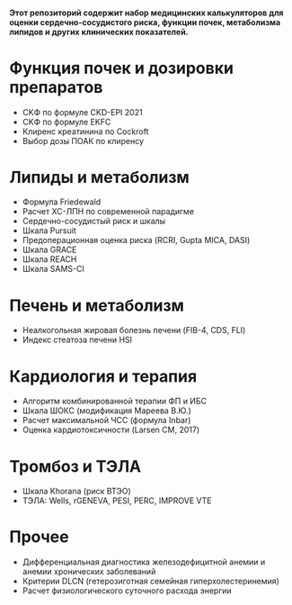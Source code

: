 #### Этот репозиторий содержит набор медицинских калькуляторов для оценки сердечно-сосудистого риска, функции почек, метаболизма липидов и других клинических показателей.

# Функция почек и дозировки препаратов
- CKФ по формуле CKD-EPI 2021
- CKФ по формуле EKFC
- Клиренс креатинина по Cockroft
- Выбор дозы ПОАК по клиренсу

# Липиды и метаболизм
- Формула Friedewald
- Расчет ХС-ЛПН по современной парадигме
- Сердечно-сосудистый риск и шкалы
- Шкала Pursuit
- Предоперационная оценка риска (RCRI, Gupta MICA, DASI)
- Шкала GRACE
- Шкала REACH
- Шкала SAMS-CI

# Печень и метаболизм
- Неалкогольная жировая болезнь печени (FIB-4, CDS, FLI)
- Индекс стеатоза печени HSI

# Кардиология и терапия
- Алгоритм комбинированной терапии ФП и ИБС
- Шкала ШОКС (модификация Мареева В.Ю.)
- Расчет максимальной ЧСС (формула Inbar)
- Оценка кардиотоксичности (Larsen CM, 2017)
# Тромбоз и ТЭЛА
- Шкала Khorana (риск ВТЭО)
- ТЭЛА: Wells, rGENEVA, PESI, PERC, IMPROVE VTE

# Прочее
- Дифференциальная диагностика железодефицитной анемии и анемии хронических заболеваний
- Критерии DLCN (гетерозиготная семейная гиперхолестеринемия)
- Расчет физиологического суточного расхода энергии
